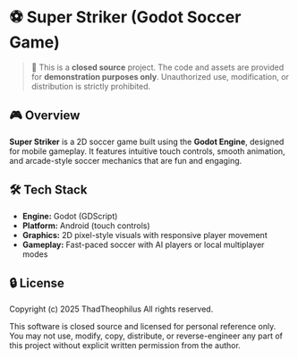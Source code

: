 # ⚽ Super Striker (Godot Soccer Game)

> 🚫 This is a **closed source** project. The code and assets are provided for **demonstration purposes only**. Unauthorized use, modification, or distribution is strictly prohibited.

## 🎮 Overview

**Super Striker** is a 2D soccer game built using the **Godot Engine**, designed for mobile gameplay. It features intuitive touch controls, smooth animation, and arcade-style soccer mechanics that are fun and engaging.

## 🛠️ Tech Stack

- **Engine:** Godot (GDScript)
- **Platform:** Android (touch controls)
- **Graphics:** 2D pixel-style visuals with responsive player movement
- **Gameplay:** Fast-paced soccer with AI players or local multiplayer modes

## 🔒 License

Copyright (c) 2025 ThadTheophilus
All rights reserved.

This software is closed source and licensed for personal reference only.
You may not use, modify, copy, distribute, or reverse-engineer any part of this project without explicit written permission from the author.
